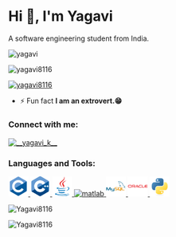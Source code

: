 # Hi 👋, I'm Yagavi
A software engineering student from India.

![yagavi](https://user-images.githubusercontent.com/120242590/210573864-48692984-c3ad-46c8-9323-c86408e6b6fc.gif)

<p align="left"> <img src="https://komarev.com/ghpvc/?username=yagavi8116&label=Profile%20views&color=0e75b6&style=flat" alt="yagavi8116" /> </p>

<p align="left"> <a href="https://github.com/ryo-ma/github-profile-trophy"><img src="https://github-profile-trophy.vercel.app/?username=yagavi8116" alt="yagavi8116" /></a> </p>

- ⚡ Fun fact **I am an extrovert.😁**

<h3 align="left">Connect with me:</h3>
<p align="left">
<a href="https://instagram.com/__yagavi_k__" target="blank"><img align="center" src="https://raw.githubusercontent.com/rahuldkjain/github-profile-readme-generator/master/src/images/icons/Social/instagram.svg" alt="__yagavi_k__" height="30" width="40" /></a>
</p>

<h3 align="left">Languages and Tools:</h3>
<p align="left"> <a href="https://www.cprogramming.com/" target="_blank" rel="noreferrer"> <img src="https://raw.githubusercontent.com/devicons/devicon/master/icons/c/c-original.svg" alt="c" width="40" height="40"/> </a> <a href="https://www.w3schools.com/cpp/" target="_blank" rel="noreferrer"> <img src="https://raw.githubusercontent.com/devicons/devicon/master/icons/cplusplus/cplusplus-original.svg" alt="cplusplus" width="40" height="40"/> </a> <a href="https://www.java.com" target="_blank" rel="noreferrer"> <img src="https://raw.githubusercontent.com/devicons/devicon/master/icons/java/java-original.svg" alt="java" width="40" height="40"/> </a> <a href="https://www.mathworks.com/" target="_blank" rel="noreferrer"> <img src="https://upload.wikimedia.org/wikipedia/commons/2/21/Matlab_Logo.png" alt="matlab" width="40" height="40"/> </a> <a href="https://www.mysql.com/" target="_blank" rel="noreferrer"> <img src="https://raw.githubusercontent.com/devicons/devicon/master/icons/mysql/mysql-original-wordmark.svg" alt="mysql" width="40" height="40"/> </a> <a href="https://www.oracle.com/" target="_blank" rel="noreferrer"> <img src="https://raw.githubusercontent.com/devicons/devicon/master/icons/oracle/oracle-original.svg" alt="oracle" width="40" height="40"/> </a> <a href="https://www.python.org" target="_blank" rel="noreferrer"> <img src="https://raw.githubusercontent.com/devicons/devicon/master/icons/python/python-original.svg" alt="python" width="40" height="40"/> </a> </p>

<p><img align="centre" width="47%" src="https://github-readme-stats.vercel.app/api/top-langs?username=Yagavi8116&show_icons=true&locale=en&layout=compact" alt="Yagavi8116" /></p>

<p>&nbsp;<img align="left" width="47%" src="https://github-readme-stats.vercel.app/api?username=Yagavi8116&show_icons=true&locale=en" alt="Yagavi8116" /></p>
